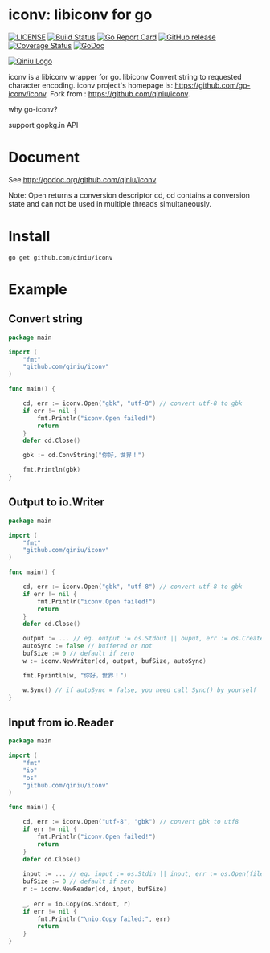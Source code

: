 iconv: libiconv for go
======

[![LICENSE](https://img.shields.io/github/license/qiniu/iconv.svg)](https://github.com/qiniu/iconv/blob/master/LICENSE)
[![Build Status](https://travis-ci.org/qiniu/iconv.svg?branch=master)](https://travis-ci.org/qiniu/iconv)
[![Go Report Card](https://goreportcard.com/badge/github.com/qiniu/iconv)](https://goreportcard.com/report/github.com/qiniu/iconv)
[![GitHub release](https://img.shields.io/github/v/tag/qiniu/iconv.svg?label=release)](https://github.com/qiniu/iconv/releases)
[![Coverage Status](https://codecov.io/gh/qiniu/iconv/branch/master/graph/badge.svg)](https://codecov.io/gh/qiniu/iconv)
[![GoDoc](https://img.shields.io/badge/Godoc-reference-blue.svg)](https://godoc.org/github.com/qiniu/iconv)

[![Qiniu Logo](http://open.qiniudn.com/logo.png)](http://www.qiniu.com/)

iconv is a libiconv wrapper for go. libiconv Convert string to requested character encoding.
iconv project's homepage is: https://github.com/go-iconv/iconv.
Fork from : https://github.com/qiniu/iconv.

why go-iconv?

support gopkg.in API

# Document

See http://godoc.org/github.com/qiniu/iconv

Note: Open returns a conversion descriptor cd, cd contains a conversion state and can not be used in multiple threads simultaneously.

# Install

```
go get github.com/qiniu/iconv
```

# Example

## Convert string

```go
package main

import (
	"fmt"
	"github.com/qiniu/iconv"
)

func main() {

	cd, err := iconv.Open("gbk", "utf-8") // convert utf-8 to gbk
	if err != nil {
		fmt.Println("iconv.Open failed!")
		return
	}
	defer cd.Close()

	gbk := cd.ConvString("你好，世界！")

	fmt.Println(gbk)
}
```

## Output to io.Writer

```go
package main

import (
	"fmt"
	"github.com/qiniu/iconv"
)

func main() {

	cd, err := iconv.Open("gbk", "utf-8") // convert utf-8 to gbk
	if err != nil {
		fmt.Println("iconv.Open failed!")
		return
	}
	defer cd.Close()

	output := ... // eg. output := os.Stdout || ouput, err := os.Create(file)
	autoSync := false // buffered or not
	bufSize := 0 // default if zero
	w := iconv.NewWriter(cd, output, bufSize, autoSync)

	fmt.Fprintln(w, "你好，世界！")

	w.Sync() // if autoSync = false, you need call Sync() by yourself
}
```

## Input from io.Reader

```go
package main

import (
	"fmt"
	"io"
	"os"
	"github.com/qiniu/iconv"
)

func main() {

	cd, err := iconv.Open("utf-8", "gbk") // convert gbk to utf8
	if err != nil {
		fmt.Println("iconv.Open failed!")
		return
	}
	defer cd.Close()
	
	input := ... // eg. input := os.Stdin || input, err := os.Open(file)
	bufSize := 0 // default if zero
	r := iconv.NewReader(cd, input, bufSize)
	
	_, err = io.Copy(os.Stdout, r)
	if err != nil {
		fmt.Println("\nio.Copy failed:", err)
		return
	}
}
```

